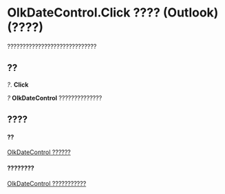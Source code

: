 
# OlkDateControl.Click ???? (Outlook)(????)

?????????????????????????????


## ??

 _?_. **Click**

 _?_ **OlkDateControl** ??????????????


## ????


#### ??


[OlkDateControl ??????](bd0c6bbe-c348-c748-41fe-0cf7ecebcc1e.md)
#### ????????


[OlkDateControl ???????????](http://msdn.microsoft.com/library/6bc09aee-2f4e-5042-a653-52c0c09068c5%28Office.15%29.aspx)